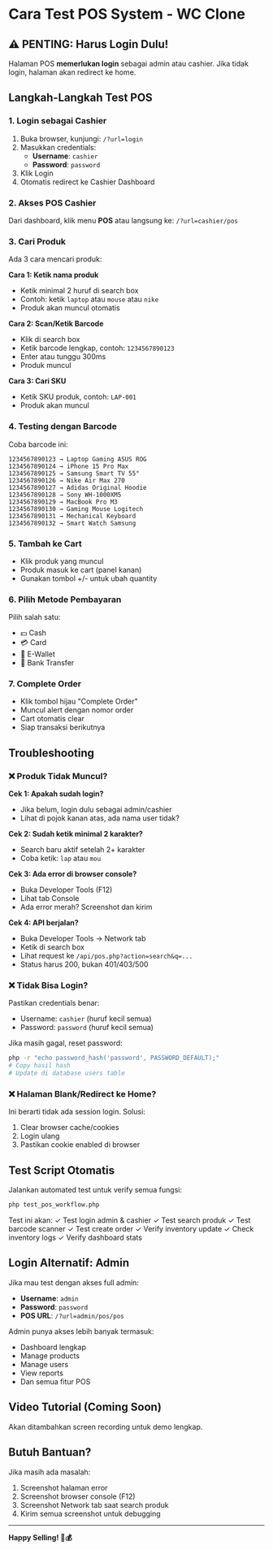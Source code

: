 # Cara Test POS System - WC Clone

## ⚠️ PENTING: Harus Login Dulu!

Halaman POS **memerlukan login** sebagai admin atau cashier. Jika tidak login, halaman akan redirect ke home.

## Langkah-Langkah Test POS

### 1. Login sebagai Cashier
1. Buka browser, kunjungi: `/?url=login`
2. Masukkan credentials:
   - **Username**: `cashier`
   - **Password**: `password`
3. Klik Login
4. Otomatis redirect ke Cashier Dashboard

### 2. Akses POS Cashier
Dari dashboard, klik menu **POS** atau langsung ke: `/?url=cashier/pos`

### 3. Cari Produk
Ada 3 cara mencari produk:

**Cara 1: Ketik nama produk**
- Ketik minimal 2 huruf di search box
- Contoh: ketik `laptop` atau `mouse` atau `nike`
- Produk akan muncul otomatis

**Cara 2: Scan/Ketik Barcode**
- Klik di search box
- Ketik barcode lengkap, contoh: `1234567890123`
- Enter atau tunggu 300ms
- Produk muncul

**Cara 3: Cari SKU**
- Ketik SKU produk, contoh: `LAP-001`
- Produk akan muncul

### 4. Testing dengan Barcode
Coba barcode ini:
```
1234567890123 → Laptop Gaming ASUS ROG
1234567890124 → iPhone 15 Pro Max  
1234567890125 → Samsung Smart TV 55"
1234567890126 → Nike Air Max 270
1234567890127 → Adidas Original Hoodie
1234567890128 → Sony WH-1000XM5
1234567890129 → MacBook Pro M3
1234567890130 → Gaming Mouse Logitech
1234567890131 → Mechanical Keyboard
1234567890132 → Smart Watch Samsung
```

### 5. Tambah ke Cart
- Klik produk yang muncul
- Produk masuk ke cart (panel kanan)
- Gunakan tombol +/- untuk ubah quantity

### 6. Pilih Metode Pembayaran
Pilih salah satu:
- 💵 Cash
- 💳 Card  
- 👛 E-Wallet
- 🏦 Bank Transfer

### 7. Complete Order
- Klik tombol hijau "Complete Order"
- Muncul alert dengan nomor order
- Cart otomatis clear
- Siap transaksi berikutnya

## Troubleshooting

### ❌ Produk Tidak Muncul?

**Cek 1: Apakah sudah login?**
- Jika belum, login dulu sebagai admin/cashier
- Lihat di pojok kanan atas, ada nama user tidak?

**Cek 2: Sudah ketik minimal 2 karakter?**
- Search baru aktif setelah 2+ karakter
- Coba ketik: `lap` atau `mou`

**Cek 3: Ada error di browser console?**
- Buka Developer Tools (F12)
- Lihat tab Console
- Ada error merah? Screenshot dan kirim

**Cek 4: API berjalan?**
- Buka Developer Tools → Network tab
- Ketik di search box
- Lihat request ke `/api/pos.php?action=search&q=...`
- Status harus 200, bukan 401/403/500

### ❌ Tidak Bisa Login?

Pastikan credentials benar:
- Username: `cashier` (huruf kecil semua)
- Password: `password` (huruf kecil semua)

Jika masih gagal, reset password:
```bash
php -r "echo password_hash('password', PASSWORD_DEFAULT);" 
# Copy hasil hash
# Update di database users table
```

### ❌ Halaman Blank/Redirect ke Home?

Ini berarti tidak ada session login. Solusi:
1. Clear browser cache/cookies
2. Login ulang
3. Pastikan cookie enabled di browser

## Test Script Otomatis

Jalankan automated test untuk verify semua fungsi:
```bash
php test_pos_workflow.php
```

Test ini akan:
✓ Test login admin & cashier
✓ Test search produk
✓ Test barcode scanner
✓ Test create order
✓ Verify inventory update
✓ Check inventory logs
✓ Verify dashboard stats

## Login Alternatif: Admin

Jika mau test dengan akses full admin:
- **Username**: `admin`
- **Password**: `password`
- **POS URL**: `/?url=admin/pos/pos`

Admin punya akses lebih banyak termasuk:
- Dashboard lengkap
- Manage products
- Manage users
- View reports
- Dan semua fitur POS

## Video Tutorial (Coming Soon)

Akan ditambahkan screen recording untuk demo lengkap.

## Butuh Bantuan?

Jika masih ada masalah:
1. Screenshot halaman error
2. Screenshot browser console (F12)
3. Screenshot Network tab saat search produk
4. Kirim semua screenshot untuk debugging

---

**Happy Selling! 🛒💰**
